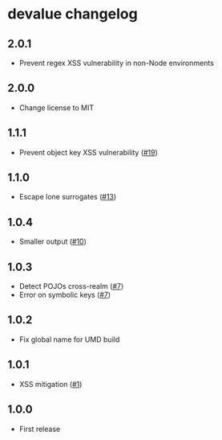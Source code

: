 # devalue changelog

## 2.0.1

* Prevent regex XSS vulnerability in non-Node environments

## 2.0.0

* Change license to MIT

## 1.1.1

* Prevent object key XSS vulnerability ([#19](https://github.com/Rich-Harris/devalue/issues/19))

## 1.1.0

* Escape lone surrogates ([#13](https://github.com/Rich-Harris/devalue/issues/13))

## 1.0.4

* Smaller output ([#10](https://github.com/Rich-Harris/devalue/pull/10))

## 1.0.3

* Detect POJOs cross-realm ([#7](https://github.com/Rich-Harris/devalue/pull/7))
* Error on symbolic keys ([#7](https://github.com/Rich-Harris/devalue/pull/7))

## 1.0.2

* Fix global name for UMD build

## 1.0.1

* XSS mitigation ([#1](https://github.com/Rich-Harris/devalue/issues/1))

## 1.0.0

* First release